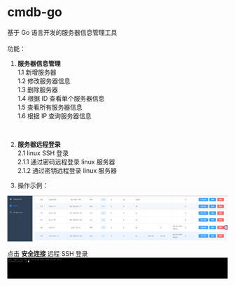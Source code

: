 # cmdb-go  
基于 Go 语言开发的服务器信息管理工具  
</br>
功能：  
1. **服务器信息管理**  
1.1 新增服务器  
1.2 修改服务器信息  
1.3 删除服务器  
1.4 根据 ID 查看单个服务器信息  
1.5 查看所有服务器信息  
1.6 根据 IP 查询服务器信息  
</br>  

2. **服务器远程登录**  
2.1 linux SSH 登录    
2.1.1 通过密码远程登录 linux 服务器  
2.1.2 通过密钥远程登录 linux 服务器


3. 操作示例：  

![img.png](cmdb-backend/docs/images/img.png)  

点击 **安全连接**  远程 SSH 登录  
![img.png](cmdb-backend/docs/images/img1.png)  